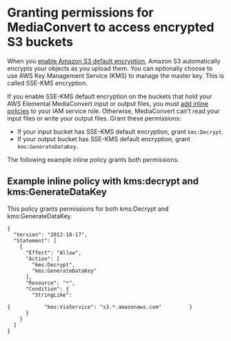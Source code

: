# Granting permissions for MediaConvert to access encrypted S3 buckets<a name="granting-permissions-for-mediaconvert-to-access-encrypted-s3-buckets"></a>

When you [enable Amazon S3 default encryption](https://docs.aws.amazon.com/AmazonS3/latest/dev/bucket-encryption.html#bucket-encryption-how-to-set-up), Amazon S3 automatically encrypts your objects as you upload them\. You can optionally choose to use AWS Key Management Service \(KMS\) to manage the master key\. This is called SSE\-KMS encryption\.

If you enable SSE\-KMS default encryption on the buckets that hold your AWS Elemental MediaConvert input or output files, you must [add inline policies](https://docs.aws.amazon.com/IAM/latest/UserGuide/access_policies_manage-attach-detach.html#add-policies-console) to your IAM service role\. Otherwise, MediaConvert can't read your input files or write your output files\. Grant these permissions:
+ If your input bucket has SSE\-KMS default encryption, grant `kms:Decrypt`\.
+ If your output bucket has SSE\-KMS default encryption, grant `kms:GenerateDataKey`\.

The following example inline policy grants both permissions\.

## Example inline policy with kms:decrypt and kms:GenerateDataKey<a name="example-inline-policy-kms-decrypt-generatedatakey"></a>

This policy grants permissions for both kms:Decrypt and kms:GenerateDataKey\.

```
{
  "Version": "2012-10-17",
  "Statement": [
    {
      "Effect": "Allow",
      "Action": [
        "kms:Decrypt",
        "kms:GenerateDataKey"
      ],
      "Resource": "*",
      "Condition": {
        "StringLike":

{           "kms:ViaService": "s3.*.amazonaws.com"         }
      }
    }
  ]
}
```

 